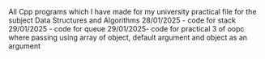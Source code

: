 All Cpp programs which I have made for my university practical file for the subject Data Structures and Algorithms
28/01/2025 - code for stack
29/01/2025 - code for queue
29/01/2025- code for practical 3 of oopc where passing using array of object, default argument and object as an argument
